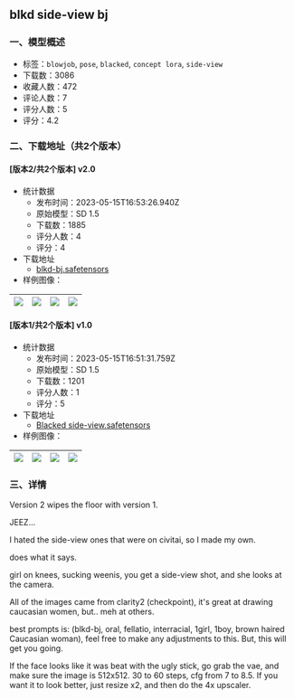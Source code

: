 ## blkd side-view bj
### 一、模型概述

- 标签：`blowjob`, `pose`, `blacked`, `concept lora`, `side-view`
- 下载数：3086
- 收藏人数：472
- 评论人数：7
- 评分人数：5
- 评分：4.2

### 二、下载地址（共2个版本）

#### [版本2/共2个版本] v2.0

- 统计数据
  - 发布时间：2023-05-15T16:53:26.940Z
  - 原始模型：SD 1.5
  - 下载数：1885
  - 评分人数：4
  - 评分：4
- 下载地址
  - [blkd-bj.safetensors](https://civitai.com/api/download/models/71517)
- 样例图像：

| <img src="https://image.civitai.com/xG1nkqKTMzGDvpLrqFT7WA/02862b06-7a3f-401e-aaa8-72c91d0a9f42/width=450/798901.jpeg" /> | <img src="https://image.civitai.com/xG1nkqKTMzGDvpLrqFT7WA/c33e1fc4-22f9-4202-81fc-111fd5540b0f/width=450/833631.jpeg" /> | <img src="https://image.civitai.com/xG1nkqKTMzGDvpLrqFT7WA/017f7127-5568-494e-9a92-7d8df764c178/width=450/868748.jpeg" /> | <img src="https://image.civitai.com/xG1nkqKTMzGDvpLrqFT7WA/8a3964a5-6205-4fd5-acc3-6cf9a18a5e19/width=450/874700.jpeg" /> |
| ---- | ---- | ---- | ---- |

#### [版本1/共2个版本] v1.0

- 统计数据
  - 发布时间：2023-05-15T16:51:31.759Z
  - 原始模型：SD 1.5
  - 下载数：1201
  - 评分人数：1
  - 评分：5
- 下载地址
  - [Blacked side-view.safetensors](https://civitai.com/api/download/models/48219)
- 样例图像：

| <img src="https://image.civitai.com/xG1nkqKTMzGDvpLrqFT7WA/a0aaa733-3aa2-4f94-2aa1-4640cb319800/width=450/542276.jpeg" /> | <img src="https://image.civitai.com/xG1nkqKTMzGDvpLrqFT7WA/b8f61e76-f3f2-438d-90d7-d94dafc3f1ca/width=450/740915.jpeg" /> | <img src="https://image.civitai.com/xG1nkqKTMzGDvpLrqFT7WA/b6cddc63-44d1-42cf-70fd-ae4da5358000/width=450/521375.jpeg" /> | <img src="https://image.civitai.com/xG1nkqKTMzGDvpLrqFT7WA/2ede92b9-134e-480a-1887-66517e181a00/width=450/542378.jpeg" /> |
| ---- | ---- | ---- | ---- |


### 三、详情
<p>Version 2 wipes the floor with version 1.</p><p>JEEZ...</p><p></p><p>I hated the side-view ones that were on civitai, so I made my own.</p><p></p><p>does what it says.</p><p>girl on knees, sucking weenis, you get a side-view shot, and she looks at the camera.</p><p></p><p>All of the images came from clarity2 (checkpoint), it's great at drawing caucasian women, but.. meh at others.</p><p></p><p>best prompts is: (blkd-bj, oral, fellatio, interracial, 1girl, 1boy, brown haired Caucasian woman), feel free to make any adjustments to this.  But, this will get you going.</p><p></p><p>If the face looks like it was beat with the ugly stick, go grab the vae, and make sure the image is 512x512. 30 to 60 steps, cfg from 7 to 8.5. If you want it to look better, just resize x2, and then do the 4x upscaler.</p>